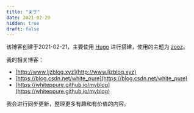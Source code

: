 ```yaml
---
title: "关于"
date: 2021-02-20
hidden: true
draft: false
---
```


该博客创建于2021-02-21，主要使用 [Hugo](https://gohugo.io/) 进行搭建，使用的主题为 [zooz](https://github.com/varkai/hugo-theme-zozo)。

我的相关博客：
- [http://www.ljzblog.xyz](http://www.ljzblog.xyz)
- [https://blog.csdn.net/white_pure](https://blog.csdn.net/white_pure)
- [https://whiteppure.github.io/myblog](https://whiteppure.github.io/myblog)

我会进行同步更新，整理更多有趣和有价值的内容。